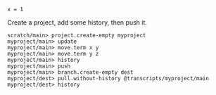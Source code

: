 ```unison
x = 1
```

Create a project, add some history, then push it.

```ucm
scratch/main> project.create-empty myproject
myproject/main> update
myproject/main> move.term x y
myproject/main> move.term y z
myproject/main> history
myproject/main> push
myproject/main> branch.create-empty dest
myproject/dest> pull.without-history @transcripts/myproject/main
myproject/dest> history
```
